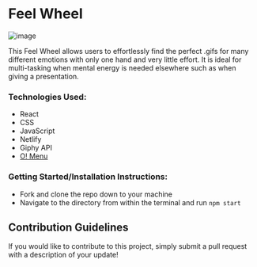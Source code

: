 #  Feel Wheel

![image](https://user-images.githubusercontent.com/76757656/148879919-7c38aa5c-eca0-4c7a-80c9-14c1c4a3e3cd.png)

This Feel Wheel allows users to effortlessly find the perfect .gifs for many different emotions with only one hand and very little effort. It is ideal for multi-tasking when mental energy is needed elsewhere such as when giving a presentation.

### Technologies Used:

- React
- CSS
- JavaScript
- Netlify
- Giphy API
- [O! Menu](https://github.com/dawiidio/o-menu)

###  Getting Started/Installation Instructions: 

- Fork and clone the repo down to your machine
- Navigate to the directory from within the terminal and run ```npm start```

## Contribution Guidelines

If you would like to contribute to this project, simply submit a pull request with a description of your update!
